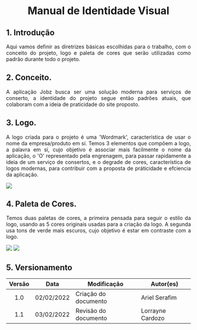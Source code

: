 # <center> Manual de Identidade Visual

## 1. Introdução
<p align = "justify">
	Aqui vamos definir as diretrizes básicas escolhidas para o trabalho, com o conceito do projeto, logo e paleta de cores que serão utilizadas como padrão durante todo o projeto.
</p>

## 2. Conceito.
<p align = "justify">
	A aplicação Jobz busca ser uma solução moderna para serviços de conserto, a identidade do projeto segue então padrões atuais, que colaboram com a ideia de praticidade do site proposto.
</p>

## 3. Logo.
<p align = "justify">
	A logo criada para o projeto é uma 'Wordmark', característica de usar o nome da empresa/produto em sí.
	Temos 3 elementos que compõem a logo, a palavra em sí, cujo objetivo é associar mais facilmente o nome da aplicação, o 'O' representado pela engrenagem, para passar rapidamente a ideia de um serviço de consertos, e o degrade de cores, característica de logos modernas, para contribuir com a proposta de práticidade e efciencia da aplicação.
</p>

<img src='assets/images/logo.png' width=auto height=auto>

## 4. Paleta de Cores.
<p align = "justify">
	Temos duas paletas de cores, a primeira pensada para seguir o estilo da logo, usando as 5 cores originais usadas para a criação da logo.
	A segunda usa tons de verde mais escuros, cujo objetivo é estar em contraste com a logo.
</p>

<img src='assets/images/colorpallet1.jpg' width=auto height=auto>


<img src='assets/images/colorpallet2.jpg' width=auto height=auto>

## 5. Versionamento

| Versão | Data       | Modificação          | Autor(es)           |
| :----: | ---------- | -------------------- | ------------------- |
|  1.0   | 02/02/2022 | Criação do documento | Ariel Serafim       |
|  1.1   | 03/02/2022 | Revisão do documento | Lorrayne Cardozo    |
